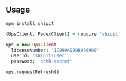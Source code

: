 ## Usage

`npm install shipit`

```coffeescript
{UpsClient, FedexClient} = require 'shipit'

ups = new UpsClient
  licenseNumber: '1C999A999B999999'
  userId: 'shipit-user'
  password: 'shhh-secret'

ups.requestRefresh()
```
